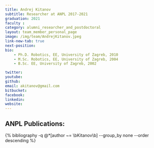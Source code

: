 ```yaml
---
title: Andrej Kitanov
subtitle: Researcher at ANPL 2017-2021
graduation: 2021
faculty : 
category: alumni_researcher_and_postdoctoral
layout: team_member_personal_page
image: /img/team/AndrejKitanov.jpeg
link-new-tab: true
next-position: 
bio:
    - Ph.D. Robotics, EE, University of Zagreb, 2010
    - M.Sc. Robotics, EE, University of Zagreb, 2004
    - B.Sc. EE, University of Zagreb, 2002

twitter: 
youtube: 
github: 
email: akitanov@gmail.com
bitbucket: 
facebook: 
linkedin: 
website:
---
```


## ANPL Publications:

{% bibliography -q @*[author ~= \bKitanov\b] --group_by none --order descending %}
